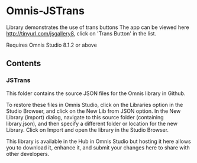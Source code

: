 # Omnis-JSTrans
Library demonstrates the use of trans buttons
The app can be viewed here http://tinyurl.com/jsgallery8, click on 'Trans Button' in the list.

Requires Omnis Studio 8.1.2 or above

## Contents
### JSTrans

This folder contains the source JSON files for the Omnis library in Github. 

To restore these files in Omnis Studio, click on the Libraries option in the Studio Browser, and click on the New Lib from JSON option. In the New Library (import) dialog, navigate to this source folder (containing library.json), and then specify a different folder or location for the new Library. Click on Import and open the library in the Studio Browser. 

This library is available in the Hub in Omnis Studio but hosting it here allows you to download it, enhance it, and submit your changes here to share with other developers.
